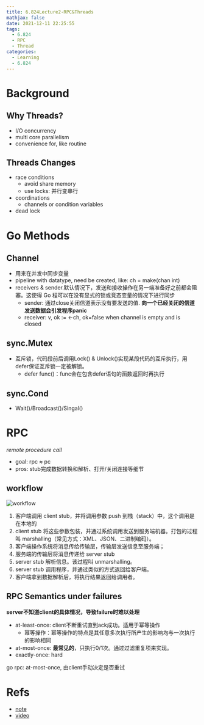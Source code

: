 ```yaml
---
title: 6.824Lecture2-RPC&Threads
mathjax: false
date: 2021-12-11 22:25:55
tags: 
  - 6.824
  - RPC
  - Thread
categories: 
  - Learning
  - 6.824
---
```


# Background

## Why Threads?
- I/O concurrency
- multi core parallelism
- convenience for, like routine

<!-- more -->

## Threads Changes 
- race conditions
  - avoid share memory
  - use locks: 并行变串行
- coordinations
  - channels or condition variables
- dead lock

# Go Methods 

## Channel
- 用来在并发中同步变量
- pipeline with datatype, need be created, like: ch = make(chan int)
- receivers & sender.默认情况下，发送和接收操作在另一端准备好之前都会阻塞。这使得 Go 程可以在没有显式的锁或竞态变量的情况下进行同步
  - sender: 通过close关闭信道表示没有要发送的值. **向一个已经关闭的信道发送数据会引发程序panic**
  - receiver: v, ok := <-ch, ok=false when channel is empty and is closed

## sync.Mutex
- 互斥锁，代码段前后调用Lock() & Unlock()实现某段代码的互斥执行，用defer保证互斥锁一定被解锁。
  - defer func()：func会在包含defer语句的函数返回时再执行

## sync.Cond
- Wait()/Broadcast()/Singal()

# RPC
*remote procedure call*
- goal: rpc ≈ pc
- pros: stub完成数据转换和解析、打开/关闭连接等细节

## workflow
![workflow](https://pic1.zhimg.com/45366c44f775abfd0ac3b43bccc1abc3_r.jpg?source=1940ef5c)

1. 客户端调用 client stub，并将调用参数 push 到栈（stack）中，这个调用是在本地的
2. client stub 将这些参数包装，并通过系统调用发送到服务端机器。打包的过程叫 marshalling（常见方式：XML、JSON、二进制编码）。
3. 客户端操作系统将消息传给传输层，传输层发送信息至服务端；
4. 服务端的传输层将消息传递给 server stub
5. server stub 解析信息。该过程叫 unmarshalling。
6. server stub 调用程序，并通过类似的方式返回给客户端。
7. 客户端拿到数据解析后，将执行结果返回给调用者。

## RPC Semantics under failures
**server不知道client的具体情况，导致failure时难以处理**
- at-least-once: client不断重试直到ack成功。适用于幂等操作
  - 幂等操作：幂等操作的特点是其任意多次执行所产生的影响均与一次执行的影响相同
- at-most-once: **最常见的**，只执行0/1次。通过过滤重复项来实现。
- exactly-once: hard

go rpc: at-most-once, 由client手动决定是否重试 

# Refs
- [note](https://mp.weixin.qq.com/s?__biz=MzIwODA2NjIxOA==&mid=2247484193&idx=1&sn=693e0ff4bfcc6e02dea10ed9d639b41b&chksm=970980e4a07e09f2647de63ed0bf3be98d9032a3797033af3872c692d2373f98627a63f30e22&scene=178&cur_album_id=1751707148520112128#rd)
- [video](https://www.bilibili.com/video/BV1e5411E7RM?p=2&spm_id_from=pageDriver)
